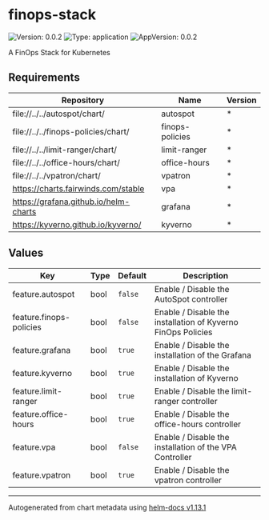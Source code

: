 # finops-stack

![Version: 0.0.2](https://img.shields.io/badge/Version-0.0.2-informational?style=flat-square) ![Type: application](https://img.shields.io/badge/Type-application-informational?style=flat-square) ![AppVersion: 0.0.2](https://img.shields.io/badge/AppVersion-0.0.2-informational?style=flat-square)

A FinOps Stack for Kubernetes

## Requirements

| Repository | Name | Version |
|------------|------|---------|
| file://../../autospot/chart/ | autospot | * |
| file://../../finops-policies/chart/ | finops-policies | * |
| file://../../limit-ranger/chart/ | limit-ranger | * |
| file://../../office-hours/chart/ | office-hours | * |
| file://../../vpatron/chart/ | vpatron | * |
| https://charts.fairwinds.com/stable | vpa | * |
| https://grafana.github.io/helm-charts | grafana | * |
| https://kyverno.github.io/kyverno/ | kyverno | * |

## Values

| Key | Type | Default | Description |
|-----|------|---------|-------------|
| feature.autospot | bool | `false` | Enable / Disable the AutoSpot controller |
| feature.finops-policies | bool | `false` | Enable / Disable the installation of Kyverno FinOps Policies |
| feature.grafana | bool | `true` | Enable / Disable the installation of the Grafana |
| feature.kyverno | bool | `true` | Enable / Disable the installation of Kyverno |
| feature.limit-ranger | bool | `true` | Enable / Disable the limit-ranger controller |
| feature.office-hours | bool | `true` | Enable / Disable the office-hours controller |
| feature.vpa | bool | `false` | Enable / Disable the installation of the VPA Controller |
| feature.vpatron | bool | `true` | Enable / Disable the vpatron controller |

----------------------------------------------
Autogenerated from chart metadata using [helm-docs v1.13.1](https://github.com/norwoodj/helm-docs/releases/v1.13.1)
